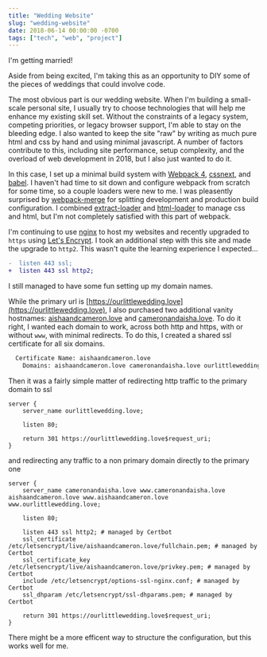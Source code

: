 ```yaml
---
title: "Wedding Website"
slug: "wedding-website"
date: 2018-06-14 00:00:00 -0700
tags: ["tech", "web", "project"]
---
```


I'm getting married!

Aside from being excited, I'm taking this as an opportunity to DIY some of the
pieces of weddings that could involve code.

The most obvious part is our wedding website. When I'm building a small-scale
personal site, I usually try to choose technologies that will help me enhance
my existing skill set. Without the constraints of a legacy system, competing
priorities, or legacy browser support, I'm able to stay on the bleeding edge.
I also wanted to keep the site "raw" by writing as much pure html and css by
hand and using minimal javascript. A number of factors contribute to this,
including site performance, setup complexity, and the overload of web
development in 2018, but I also just wanted to do it.

In this case, I set up a minimal build system with [Webpack
4](https://webpack.js.org), [cssnext](http://cssnext.io), and
[babel](https://babeljs.io). I haven't had time to sit down and configure
webpack from scratch for some time, so a couple loaders were new to me. I was
pleasently surprised by
[webpack-merge](https://github.com/survivejs/webpack-merge) for splitting
development and production build configuration. I combined
[extract-loader](https://webpack.js.org/loaders/extract-loader/https://webpack.js.org/loaders/extract-loader/)
and [html-loader](https://github.com/webpack-contrib/html-loader) to manage css
and html, but I'm not completely satisfied with this part of webpack.

I'm continuing to use [nginx](http://nginx.org) to host my websites and
recently upgraded to `https` using [Let's Encrypt](http://letsencrypt.org). I
took an additional step with this site and made the upgrade to `http2`. This
wasn't quite the learning experience I expected...

```patch
-  listen 443 ssl;
+  listen 443 ssl http2;
```

I still managed to have some fun setting up my domain names.

While the primary url is
[https://ourlittlewedding.love](https://ourlittlewedding.love), I also
purchased two additional vanity hostnames:
[aishaandcameron.love](https://aishaandcameron.love) and
[cameronandaisha.love](https://cameronandaisha.love). To do it right, I wanted
each domain to work, across both http and https, with or without `www`, with
minimal redirects. To do this, I created a shared ssl certificate for all six
domains.

```sh
  Certificate Name: aishaandcameron.love
    Domains: aishaandcameron.love cameronandaisha.love ourlittlewedding.love www.aishaandcameron.love www.cameronandaisha.love www.ourlittlewedding.love
```

Then it was a fairly simple matter of redirecting http traffic to the primary
domain to ssl

```nginx
server {
    server_name ourlittlewedding.love;

    listen 80;

    return 301 https://ourlittlewedding.love$request_uri;
}
```

and redirecting any traffic to a non primary domain directly to the primary one

```nginx
server {
    server_name cameronandaisha.love www.cameronandaisha.love aishaandcameron.love www.aishaandcameron.love www.ourlittlewedding.love;

    listen 80;

    listen 443 ssl http2; # managed by Certbot
    ssl_certificate /etc/letsencrypt/live/aishaandcameron.love/fullchain.pem; # managed by Certbot
    ssl_certificate_key /etc/letsencrypt/live/aishaandcameron.love/privkey.pem; # managed by Certbot
    include /etc/letsencrypt/options-ssl-nginx.conf; # managed by Certbot
    ssl_dhparam /etc/letsencrypt/ssl-dhparams.pem; # managed by Certbot

    return 301 https://ourlittlewedding.love$request_uri;
}
```

There might be a more efficent way to structure the configuration, but this
works well for me.
